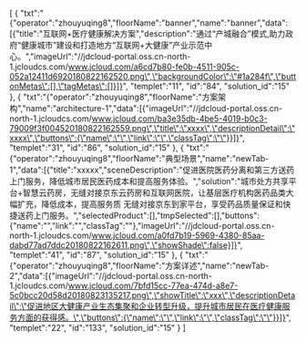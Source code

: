 [
	{
		"txt":"{\"operator\":\"zhouyuqing8\",\"floorName\":\"banner\",\"name\":\"banner\",\"data\":[{\"title\":\"互联网+医疗健康解决方案\",\"description\":\"通过“产城融合”模式,助力政府“健康城市”建设和打造地方“互联网+大健康”产业示范中心。\",\"imageUrl\":\"//jdcloud-portal.oss.cn-north-1.jcloudcs.com/www.jcloud.com/a6cd7b80-fe0b-4511-905c-052a12411d6920180822162520.png\",\"backgroundColor\":\"#1a284f\",\"buttonMetas\":[],\"tagMetas\":[]}]}",
		"templet":"11",
		"id":"84",
		"solution_id":"15"
	},
	{
		"txt":"{\"operator\":\"zhouyuqing8\",\"floorName\":\"方案架构\",\"name\":\"architecture-1\",\"data\":[{\"imageUrl\":\"//jdcloud-portal.oss.cn-north-1.jcloudcs.com/www.jcloud.com/ba3e35db-4be5-4019-b0c3-79009f3f004520180822162559.png\",\"title\":\"xxxx\",\"descriptionDetail\":\"xxxx\",\"buttons\":{\"name\":\"\",\"link\":\"\",\"classTag\":\"\"}}]}",
		"templet":"31",
		"id":"86",
		"solution_id":"15"
	},
	{
		"txt":"{\"operator\":\"zhouyuqing8\",\"floorName\":\"典型场景\",\"name\":\"newTab-1\",\"data\":[{\"title\":\"xxxxx\",\"sceneDescription\":\"促进医院医药分离和第三方送药上门服务，降低城市居民医药成本和提高服务体验。\",\"solution\":\"城市处方共享平台+智慧云药房，无缝对接京东云药房和互联网医院，让基层医疗机构医药品类大幅扩充，降低成本，提高服务质 无缝对接京东到家平台，享受药品质量保证和快捷送药上门服务。\",\"selectedProduct\":[],\"tmpSelected\":[],\"buttons\":{\"name\":\"\",\"link\":\"\",\"classTag\":\"\"},\"imageUrl\":\"//jdcloud-portal.oss.cn-north-1.jcloudcs.com/www.jcloud.com/a0fd7b19-5969-4380-85aa-dabd77ad7ddc20180822162611.png\",\"showShade\":false}]}",
		"templet":"41",
		"id":"87",
		"solution_id":"15"
	},
	{
		"txt":"{\"operator\":\"zhouyuqing8\",\"floorName\":\"方案详述\",\"name\":\"newTab-2\",\"data\":[{\"imageUrl\":\"//jdcloud-portal.oss.cn-north-1.jcloudcs.com/www.jcloud.com/7bfd15cc-77ea-474d-a8e7-5c0bcc20d58d20180823135217.png\",\"showTitle\":\"xxx\",\"descriptionDetail\":\"促进地区大健康产业生态集聚和企业转型升级，提升城市居民在医疗健康服务方面的获得感。\",\"buttons\":{\"name\":\"\",\"link\":\"\",\"classTag\":\"\"}}]}",
		"templet":"22",
		"id":"133",
		"solution_id":"15"
	}
]